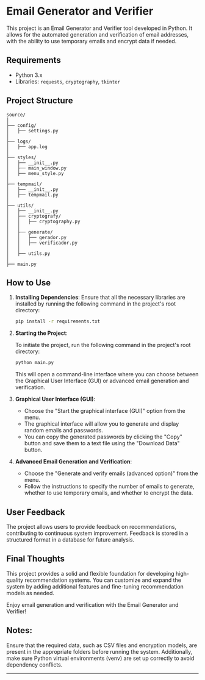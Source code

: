 # Email Generator and Verifier

This project is an Email Generator and Verifier tool developed in Python. It allows for the automated generation and verification of email addresses, with the ability to use temporary emails and encrypt data if needed.

## Requirements

- Python 3.x
- Libraries: `requests`, `cryptography`, `tkinter`

## Project Structure

```
source/
│
├── config/
│   ├── settings.py
│
├── logs/
│   ├── app.log
│
├── styles/
│   ├── __init__.py
│   ├── main_window.py
│   ├── menu_style.py
│
├── tempmail/
│   ├── __init__.py
│   ├── tempmail.py
│
├── utils/
│   ├── __init__.py
│   ├── cryptografy/
│   │   ├── cryptography.py
│   │
│   ├── generate/
│   │   ├── gerador.py
│   │   ├── verificador.py
│   │
│   ├── utils.py
│
├── main.py
```

## How to Use

1. **Installing Dependencies**:
   Ensure that all the necessary libraries are installed by running the following command in the project's root directory:

   ```bash
   pip install -r requirements.txt
   ```

2. **Starting the Project**:

   To initiate the project, run the following command in the project's root directory:

   ```bash
   python main.py
   ```

   This will open a command-line interface where you can choose between the Graphical User Interface (GUI) or advanced email generation and verification.

3. **Graphical User Interface (GUI)**:

   - Choose the "Start the graphical interface (GUI)" option from the menu.
   - The graphical interface will allow you to generate and display random emails and passwords.
   - You can copy the generated passwords by clicking the "Copy" button and save them to a text file using the "Download Data" button.

4. **Advanced Email Generation and Verification**:

   - Choose the "Generate and verify emails (advanced option)" from the menu.
   - Follow the instructions to specify the number of emails to generate, whether to use temporary emails, and whether to encrypt the data.

## User Feedback

The project allows users to provide feedback on recommendations, contributing to continuous system improvement. Feedback is stored in a structured format in a database for future analysis.

## Final Thoughts

This project provides a solid and flexible foundation for developing high-quality recommendation systems. You can customize and expand the system by adding additional features and fine-tuning recommendation models as needed.

Enjoy email generation and verification with the Email Generator and Verifier!

## Notes: 

Ensure that the required data, such as CSV files and encryption models, are present in the appropriate folders before running the system. Additionally, make sure Python virtual environments (venv) are set up correctly to avoid dependency conflicts.

---